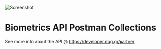 ![Screenshot](https://developer.nbg.gr/api.gateway/publicportal/sites/default/files/2018-11/black_logo.jpg) 

# Biometrics API Postman Collections

See more info about the API @ https://developer.nbg.gr/partner

